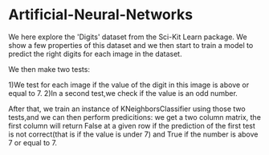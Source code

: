 # Artificial-Neural-Networks

We here explore the 'Digits' dataset from the Sci-Kit Learn package.
We show a few properties of this dataset and we then start to train a model to predict the right digits
for each image in the dataset.

We then make two tests:

1)We test for each image if the value of the digit in this image is above or equal to 7.
2)In a second test,we check if the value is an odd number.

After that, we train an instance of KNeighborsClassifier
using those two tests,and we can then perform predicitions: we get a two column matrix, the first
column will return False at a given row if the prediction of the first test is not correct(that is if the value 
is under 7) and True if the number is above 7 or equal to 7.
